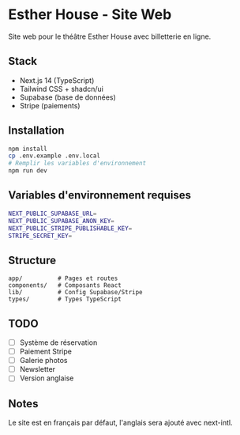 # Esther House - Site Web

Site web pour le théâtre Esther House avec billetterie en ligne.

## Stack

- Next.js 14 (TypeScript)
- Tailwind CSS + shadcn/ui
- Supabase (base de données)
- Stripe (paiements)

## Installation
```bash
npm install
cp .env.example .env.local
# Remplir les variables d'environnement
npm run dev
```

## Variables d'environnement requises
```bash
NEXT_PUBLIC_SUPABASE_URL=
NEXT_PUBLIC_SUPABASE_ANON_KEY=
NEXT_PUBLIC_STRIPE_PUBLISHABLE_KEY=
STRIPE_SECRET_KEY=
```

## Structure
```
app/          # Pages et routes
components/   # Composants React
lib/          # Config Supabase/Stripe
types/        # Types TypeScript
```

## TODO

- [ ] Système de réservation
- [ ] Paiement Stripe
- [ ] Galerie photos
- [ ] Newsletter
- [ ] Version anglaise

## Notes

Le site est en français par défaut, l'anglais sera ajouté avec next-intl.